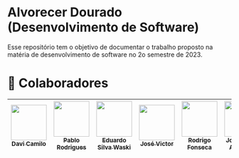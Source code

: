 # Alvorecer Dourado (Desenvolvimento de Software)

Esse repositório tem o objetivo de documentar o trabalho proposto na matéria de desenvolvimento de software no 2o semestre de 2023.

##

# 🤝 Colaboradores

| [<img src="https://github.com/Davicamilo23.png" width=80><br><sub> Davi Camilo </sub>](https://github.com/Davicamilo23)|  [<img src="https://github.com/Pablo-R-L.png" width=80><br><sub>Pablo Rodrigues</sub>](https://github.com/Pablo-R-L) | [<img src="https://github.com/EduardoWaski.png" width=80><br><sub>Eduardo Silva Waski</sub>](https://github.com/EduardoWaski) |  [<img src="https://github.com/RR2M4A.png" width=80><br><sub>José Victor</sub>](https://github.com/RR2M4A) |  [<img src="https://github.com/rodfon3301.png" width=80><br><sub>Rodrigo Fonseca</sub>](https://github.com/rodfon3301) |   [<img src="https://github.com/jpanacleto2.png" width=80><br><sub>João Pedro Anacleto</sub>](https://github.com/jpanacleto2) |   [<img src="https://github.com/AndreMeyerr.png" width=80><br><sub>André Meyer</sub>](https://github.com/AndreMeyerr)
| :---: | :---: | :---: |  :---: | :---: | :---: | :---: | 
